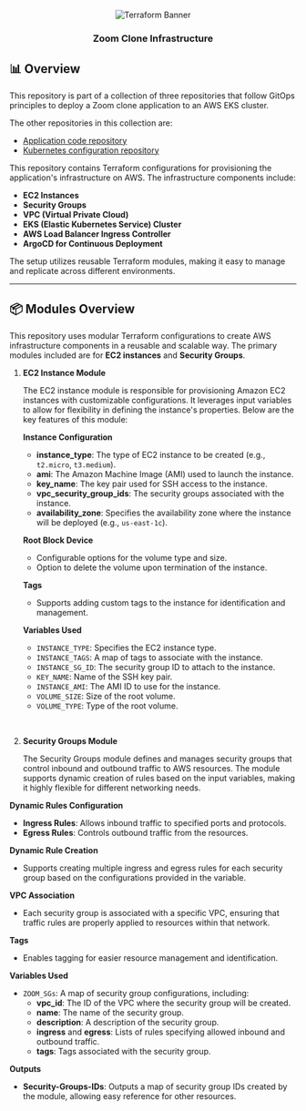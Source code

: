 <div align="center">
  <br />
      <img src="https://parallelstaff.com/wp-content/smush-webp/2023/12/terraform-1-1536x958.png.webp" alt="Terraform Banner">
  
  <br />

  <h3 align="center">Zoom Clone Infrastructure</h3>
</div>

## <a name="overview">📊 Overview</a>

This repository is part of a collection of three repositories that follow GitOps principles to deploy a Zoom clone application to an AWS EKS cluster.

The other repositories in this collection are:
- [Application code repository](https://github.com/shadyosama9/Zoom-Clone-App.git)
- [Kubernetes configuration repository](https://github.com/shadyosama9/Zoom-Clone-K8s)


This repository contains Terraform configurations for provisioning the application's infrastructure on AWS. The infrastructure components include:

- **EC2 Instances**
- **Security Groups**
- **VPC (Virtual Private Cloud)**
- **EKS (Elastic Kubernetes Service) Cluster**
- **AWS Load Balancer Ingress Controller**
- **ArgoCD for Continuous Deployment**

The setup utilizes reusable Terraform modules, making it easy to manage and replicate across different environments.

---

## <a name="modules">📦 Modules Overview</a>

This repository uses modular Terraform configurations to create AWS infrastructure components in a reusable and scalable way. The primary modules included are for **EC2 instances** and **Security Groups**.

1. **EC2 Instance Module**

    The EC2 instance module is responsible for provisioning Amazon EC2 instances with customizable configurations. It leverages input variables to allow for flexibility in defining the instance's properties. Below are the key features of this module:

    **Instance Configuration**
    - **instance_type**: The type of EC2 instance to be created (e.g., `t2.micro`, `t3.medium`).
    - **ami**: The Amazon Machine Image (AMI) used to launch the instance.
    - **key_name**: The key pair used for SSH access to the instance.
    - **vpc_security_group_ids**: The security groups associated with the instance.
    - **availability_zone**: Specifies the availability zone where the instance will be deployed (e.g., `us-east-1c`).

    **Root Block Device**
    - Configurable options for the volume type and size.
    - Option to delete the volume upon termination of the instance.

    **Tags**
    - Supports adding custom tags to the instance for identification and management.

    **Variables Used**
    - `INSTANCE_TYPE`: Specifies the EC2 instance type.
    - `INSTANCE_TAGS`: A map of tags to associate with the instance.
    - `INSTANCE_SG_ID`: The security group ID to attach to the instance.
    - `KEY_NAME`: Name of the SSH key pair.
    - `INSTANCE_AMI`: The AMI ID to use for the instance.
    - `VOLUME_SIZE`: Size of the root volume.
    - `VOLUME_TYPE`: Type of the root volume.

<br>

2. **Security Groups Module**

    The Security Groups module defines and manages security groups that control inbound and outbound traffic to AWS resources. The module supports dynamic creation of rules based on the input variables, making it highly flexible for different networking needs.

**Dynamic Rules Configuration**
- **Ingress Rules**: Allows inbound traffic to specified ports and protocols.
- **Egress Rules**: Controls outbound traffic from the resources.

**Dynamic Rule Creation**
- Supports creating multiple ingress and egress rules for each security group based on the configurations provided in the variable.

**VPC Association**
- Each security group is associated with a specific VPC, ensuring that traffic rules are properly applied to resources within that network.

**Tags**
- Enables tagging for easier resource management and identification.

**Variables Used**
- `ZOOM_SGs`: A map of security group configurations, including:
  - **vpc_id**: The ID of the VPC where the security group will be created.
  - **name**: The name of the security group.
  - **description**: A description of the security group.
  - **ingress** and **egress**: Lists of rules specifying allowed inbound and outbound traffic.
  - **tags**: Tags associated with the security group.

**Outputs**
- **Security-Groups-IDs**: Outputs a map of security group IDs created by the module, allowing easy reference for other resources.
